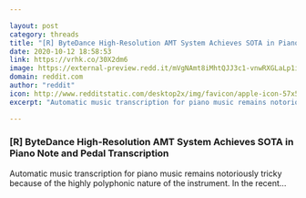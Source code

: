 ```yaml
---

layout: post
category: threads
title: "[R] ByteDance High-Resolution AMT System Achieves SOTA in Piano Note and Pedal Transcription"
date: 2020-10-12 18:58:53
link: https://vrhk.co/30X2dm6
image: https://external-preview.redd.it/mVgNAmt8iMhtQJJ3c1-vnwRXGLaLp1ii2AiKxFJ9hhI.jpg?width=1200&height=628.272251309&auto=webp&crop=1200:628.272251309,smart&s=3fd1fdf56af38800968f484a5ea04a87e821636c
domain: reddit.com
author: "reddit"
icon: http://www.redditstatic.com/desktop2x/img/favicon/apple-icon-57x57.png
excerpt: "Automatic music transcription for piano music remains notoriously tricky because of the highly polyphonic nature of the instrument. In the recent..."

---
```


### [R] ByteDance High-Resolution AMT System Achieves SOTA in Piano Note and Pedal Transcription

Automatic music transcription for piano music remains notoriously tricky because of the highly polyphonic nature of the instrument. In the recent...